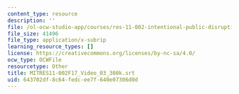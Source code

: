 ```yaml
---
content_type: resource
description: ''
file: /ol-ocw-studio-app/courses/res-11-002-intentional-public-disruptions-art-responsibility-and-pedagogy-fall-2017/643702df8c64fedcee7f640e07306d0d_MITRES11-002F17_Video_03_300k.srt
file_size: 41496
file_type: application/x-subrip
learning_resource_types: []
license: https://creativecommons.org/licenses/by-nc-sa/4.0/
ocw_type: OCWFile
resourcetype: Other
title: MITRES11-002F17_Video_03_300k.srt
uid: 643702df-8c64-fedc-ee7f-640e07306d0d
---
```

